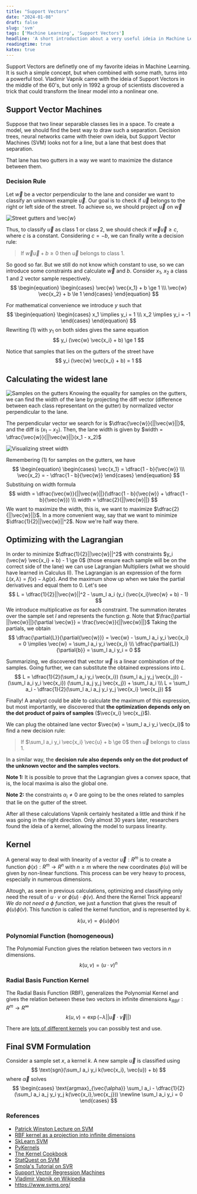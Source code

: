 ```yaml
---
title: "Support Vectors"
date: "2024-01-08"
draft: false
slug: 'svm'
tags: ['Machine Learning', 'Support Vectors']
headline: 'A short introduction about a very useful ideia in Machine Learning'
readingtime: true
katex: true
---
```


Support Vectors are definetly one of my favorite ideias in Machine Learning. It is such a simple concept, but when combined with some math, turns into a powerful tool. Vladimir Vapnik came with the ideia of Support Vectors in the middle of the 60's, but only in 1992 a group of scientists discovered a trick that could transform the linear model into a nonlinear one.

## Support Vector Machines
Suppose that two linear separable classes lies in a space. To create a model, we should find the best way to draw such a separation. Decision trees, neural networks came with theier own ideia, but Support Vector Machines (SVM) looks not for a line, but a lane that best does that separation.

That lane has two gutters in a way we want to maximize the distance between them.

### Decision Rule
Let $\vec{w}$ be a vector perpendicular to the lane and consider we want to classify an unknown example $\vec{u}$.
Our goal is to check if $\vec{u}$ belongs to the right or left side of the street. To achieve so, we should project $\vec{u}$ on $\vec{w}$

![Street gutters and $\vec{w}$](../img/svm_lenght.png)

Thus, to classify $\vec{u}$ as class 1 or class 2, we should check if $\vec{w} \vec{u} \ge c$, where $c$ is a constant. Considering $c=-b$, we can finally write a decision rule:

> If $\vec{w} \vec{u} + b \ge 0$ then $\vec{u}$ belongs to class 1.

So good so far. But we still do not know which constant to use, so we can introduce some constraints and calculate $\vec{w}$ and $b$.
Consider $x_1$, $x_2$ a class 1 and 2 vector sample respectively. 
$$
\begin{equation}
\begin{cases}
    \vec{w} \vec{x_1} + b \ge 1 \\\
    \vec{w} \vec{x_2} + b \le 1
\end{cases}
\end{equation}
$$

For mathematical convenience we introduce $y$ such that 
$$
\begin{equation}
\begin{cases}
    x_1 \implies y_i = 1 \\\
    x_2 \implies y_i = -1
\end{cases}
\end{equation}
$$
Rewriting (1) with $y_1$ on both sides gives the same equation
$$
    y_i (\vec{w} \vec{x_i} + b) \ge 1 
$$

Notice that samples that lies on the gutters of the street have
$$
    y_i (\vec{w} \vec{x_i} + b) = 1
$$

## Calculating the widest lane
![Samples on the gutters](../img/svm_x1x2.png)
Knowing the equality for samples on the gutters, we can find the width of the lane by projecting the diff vector (difference between each class representant on the gutter) by normalized vector perpendicular to the lane.

The perpendicular vector we search for is $\dfrac{\vec{w}}{||\vec{w}||}$, and the diff is $(x_1 - x_2)$. Then, the lane width is given by $width = \dfrac{\vec{w}}{||\vec{w}||}(x_1 - x_2)$

![Visualizing street width](../img/svm_width.png)

Remembering (1) for samples on the gutters, we have 
$$
\begin{equation}
\begin{cases}
    \vec{x_1} = \dfrac{1 - b}{\vec{w}} \\\
    \vec{x_2} = - \dfrac{1 - b}{\vec{w}}
\end{cases}
\end{equation}
$$
Substituing on width formula
$$
    width = \dfrac{\vec{w}}{||\vec{w}||}(\dfrac{1 - b}{\vec{w}} + \dfrac{1 - b}{\vec{w}}) \\\
    width = \dfrac{2}{||\vec{w}||}
$$
We want to maximize the width, this is, we want to maximize $\dfrac{2}{||\vec{w}||}$. In a more convenient way, say that we want to minimize $\dfrac{1}{2}||\vec{w}||^2$.
Now we're half way there.

## Optimizing with the Lagrangian
In order to minimize $\dfrac{1}{2}||\vec{w}||^2$ with constraints $y_i (\vec{w} \vec{x_i} + b) - 1 \ge 0$ (those ensure each sample will be on the correct side of the lane) we can use Lagrangian Multipliers (what we should have learned in Calculus II).
The Lagrangian is an expression of the form $L(x, \lambda) = f(x) - \lambda g(x)$. And the maximum show up when we take the partial derivatives and equal them to 0. Let's see
$$
    L = \dfrac{1}{2}||\vec{w}||^2 - \sum_l a_i (y_i (\vec{x_i}\vec{w} + b) - 1) 
$$
We introduce multiplicative $\alpha s$ for each constraint. The summation iterates over the sample set $l$ and represents the function $g$. Note that $\frac{\partial ||\vec{w}||}{\partial \vec{w}} = \frac{\vec{w}}{||\vec{w}||}$ Taking the partials, we obtain
$$
\dfrac{\partial{L}}{\partial{\vec{w}}} = \vec{w} - \sum_l a_i y_i \vec{x_i} = 0 \implies \vec{w} = \sum_l a_i y_i \vec{x_i} \\\
\dfrac{\partial{L}}{\partial{b}} = \sum_l a_i y_i = 0
$$

Summarizing, we discovered that vector $\vec{w}$ is a linear combination of the samples. Going further, we can substitute the obtained expressions into $L$.
$$
L = \dfrac{1}{2}(\sum_l a_i y_i \vec{x_i}) (\sum_l a_j y_j \vec{x_j}) - (\sum_l a_i y_i \vec{x_i}) (\sum_l a_j y_j \vec{x_j}) + \sum_l a_i \\\
L = \sum_l a_i - \dfrac{1}{2}(\sum_l a_i a_j y_i y_j \vec{x_i} \vec{x_j})
$$

Finally! A analyst could be able to calculate the maximum of this expression, but most importantly, we discovered that **the optimization depends only on the dot product of pairs of samples** ($\vec{x_i} \vec{x_j}$). 

We can plug the obtained lane vector $\vec{w} = \sum_l a_i y_i \vec{x_i}$ to find a new decision rule:

> If $\sum_l a_i y_i \vec{x_i} \vec{u} + b \ge 0$ then $\vec{u}$ belongs to class 1.

In a similar way, the **decision rule also depends only on the dot product of the unknown vector and the samples vectors**.

**Note 1:** It is possible to prove that the Lagrangian gives a convex space, that is, the local maxima is also the global one.

**Note 2:** the constraints $\alpha_i \ne 0$ are going to be the ones related to samples that lie on the gutter of the street.

After all these calculations Vapnik certainly hesitated a little and think if he was going in the right direction. Only almost 30 years later, researchers found the ideia of a kernel, allowing the model to surpass linearity.

## Kernel
A general way to deal with linearity of a vector $\vec{u}: R^m$ is to create a function $\phi(x): R^m \rightarrow R^n$ with $n \ge m$ where the new coordinates $\phi(u)$ will be given by non-linear functions. This process can be very heavy to process, especially in numerous dimensions.

Altough, as seen in previous calculations, optimizing and classifying only need the result of $u\cdot v$ or $\phi(u)\cdot \phi(v)$. And there the Kernel Trick appears! *We do not need a $\phi$ function*, we just a function that gives the result of $\phi(u)\phi(v)$. This function is called the kernel function, and is represented by $k$.

$$
k(u,v)=\phi(u)\phi(v)
$$

### Polynomial Function (homogeneous)
The Polynomial Function gives the relation between two vectors in $n$ dimensions.
$$
k(u, v) = (u \cdot v)^n
$$
### Radial Basis Function Kernel
The Radial Basis Function (RBF), generalizes the Polynomial Kernel and gives the relation between these two vectors in infinite dimensions $k_{RBF}: R^m\rightarrow R^\infty$
$$
k(u,v)=\exp{(-\lambda ||\vec{u} \cdot \vec{v}||)}
$$

There are [lots of different kernels](https://github.com/gmum/pykernels) you can possibly test and use.

## Final SVM Formulation
Consider a sample set $x$, a kernel $k$. A new sample $\vec{u}$ is classified using
$$
\text{sgn}(\sum_l a_i y_i k(\vec{x_i}, \vec{u}) + b)
$$
where $\vec{\alpha}$ solves
$$
\begin{cases}
\text{argmax}_{\vec{\alpha}} 
\sum_l a_i - \dfrac{1}{2}(\sum_l a_i a_j y_i y_j k(\vec{x_i},\vec{x_j})) \newline
\sum_l a_i y_i = 0
\end{cases}
$$


### References
- [Patrick Winston Lecture on SVM](https://www.youtube.com/watch?v=_PwhiWxHK8o)
- [RBF kernel as a projection into infinite dimensions](https://pages.cs.wisc.edu/~matthewb/pages/notes/pdf/svms/RBFKernel.pdf)
- [SkLearn SVM](https://scikit-learn.org/stable/modules/svm.html)
- [PyKernels](https://github.com/gmum/pykernels)
- [The Kernel Cookbook](https://www.cs.toronto.edu/~duvenaud/cookbook/)
- [StatQuest on SVM](https://www.youtube.com/watch?v=efR1C6CvhmE&)
- [Smola's Tutorial on SVR](http://i2pc.es/coss/Docencia/SignalProcessingReviews/Smola2004.pdf)
- [Support Vector Regression Machines](https://proceedings.neurips.cc/paper_files/paper/1996/file/d38901788c533e8286cb6400b40b386d-Paper.pdf)
- [Vladimir Vapnik on Wikipedia](https://en.wikipedia.org/wiki/Vladimir_Vapnik)
- https://www.svms.org/